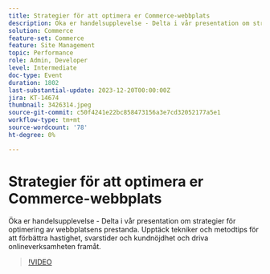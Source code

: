 ```yaml
---
title: Strategier för att optimera er Commerce-webbplats
description: Öka er handelsupplevelse - Delta i vår presentation om strategier för optimering av webbplatsens prestanda. Upptäck tekniker och metodtips för att förbättra hastighet, svarstider och kundnöjdhet och driva onlineverksamheten framåt.
solution: Commerce
feature-set: Commerce
feature: Site Management
topic: Performance
role: Admin, Developer
level: Intermediate
doc-type: Event
duration: 1802
last-substantial-update: 2023-12-20T00:00:00Z
jira: KT-14674
thumbnail: 3426314.jpeg
source-git-commit: c50f4241e22bc858473156a3e7cd32052177a5e1
workflow-type: tm+mt
source-wordcount: '78'
ht-degree: 0%

---
```



# Strategier för att optimera er Commerce-webbplats

Öka er handelsupplevelse - Delta i vår presentation om strategier för optimering av webbplatsens prestanda. Upptäck tekniker och metodtips för att förbättra hastighet, svarstider och kundnöjdhet och driva onlineverksamheten framåt.

>[!VIDEO](https://video.tv.adobe.com/v/3426314/?learn=on)
